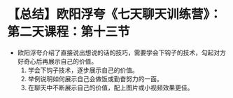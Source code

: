 # 【总结】欧阳浮夸《七天聊天训练营》：第二天课程：第十三节

-   欧阳浮夸介绍了直接说出想说的话的技巧，需要学会下钩子的技术，勾起对方好奇心后再展示自己的价值。
    1.  学会下钩子技术，逐步展示自己的价值。
    2.  举例说明如何展示自己会做饭或勤奋努力的一面。
    3.  在聊天中不断展示自己的价值，配上图片或小视频效果更佳。